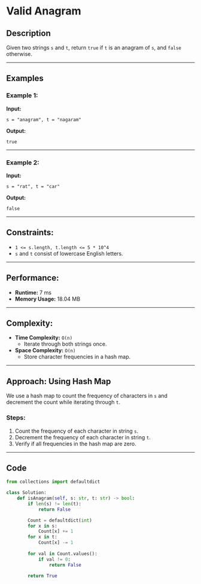 # Valid Anagram

## Description
Given two strings `s` and `t`, return `true` if `t` is an anagram of `s`, and `false` otherwise.

---

## Examples

### Example 1:
**Input:**
```
s = "anagram", t = "nagaram"
```
**Output:**
```
true
```

---

### Example 2:
**Input:**
```
s = "rat", t = "car"
```
**Output:**
```
false
```

---

## Constraints:
- `1 <= s.length, t.length <= 5 * 10^4`
- `s` and `t` consist of lowercase English letters.

---

## Performance:
- **Runtime:** 7 ms
- **Memory Usage:** 18.04 MB

---

## Complexity:
- **Time Complexity:** `O(n)`
  - Iterate through both strings once.
- **Space Complexity:** `O(n)`
  - Store character frequencies in a hash map.

---

## Approach: Using Hash Map
We use a hash map to count the frequency of characters in `s` and decrement the count while iterating through `t`.

### Steps:
1. Count the frequency of each character in string `s`.
2. Decrement the frequency of each character in string `t`.
3. Verify if all frequencies in the hash map are zero.

---

## Code
```python
from collections import defaultdict

class Solution:
    def isAnagram(self, s: str, t: str) -> bool:
        if len(s) != len(t):
            return False

        Count = defaultdict(int)
        for x in s:
            Count[x] += 1
        for x in t:
            Count[x] -= 1
        
        for val in Count.values():
            if val != 0:
                return False

        return True
```
